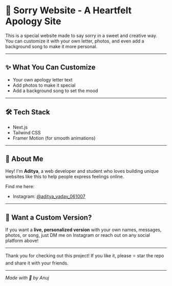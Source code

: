 # 💞 Sorry Website - A Heartfelt Apology Site

This is a special website made to say sorry in a sweet and creative way.  
You can customize it with your own letter, photos, and even add a background song to make it more personal.

---

## ✨ What You Can Customize

- Your own apology letter text  
- Add photos to make it special  
- Add a background song to set the mood  

---

## 🛠️ Tech Stack

- Next.js  
- Tailwind CSS  
- Framer Motion (for smooth animations)  

---

## 👋 About Me

Hey! I'm **Aditya**, a web developer and student who loves building unique websites like this to help people express feelings online.

Find me here:  
- Instagram: [@aditya_yadav_061007](https://instagram.com/aditya_yadav_061007)    

---

## 📩 Want a Custom Version?

If you want a **live, personalized version** with your own names, messages, photos, or song, just DM me on Instagram or reach out on any social platform above!

---

Thank you for checking out this project! If you like it, please ⭐ star the repo and share it with your friends.

---

_Made with 💖 by Anuj_
